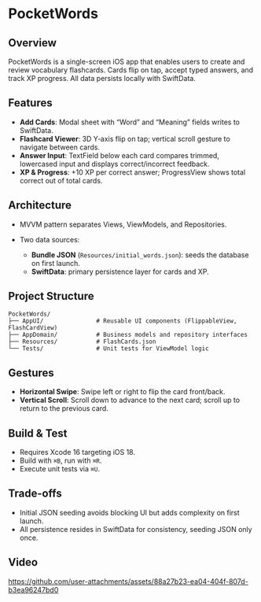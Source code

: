 # PocketWords

## Overview

PocketWords is a single-screen iOS app that enables users to create and review vocabulary flashcards. Cards flip on tap, accept typed answers, and track XP progress. All data persists locally with SwiftData.

## Features

* **Add Cards**: Modal sheet with “Word” and “Meaning” fields writes to SwiftData.
* **Flashcard Viewer**: 3D Y‑axis flip on tap; vertical scroll gesture to navigate between cards.
* **Answer Input**: TextField below each card compares trimmed, lowercased input and displays correct/incorrect feedback.
* **XP & Progress**: +10 XP per correct answer; ProgressView shows total correct out of total cards.

## Architecture

* MVVM pattern separates Views, ViewModels, and Repositories.
* Two data sources:

  * **Bundle JSON** (`Resources/initial_words.json`): seeds the database on first launch.
  * **SwiftData**: primary persistence layer for cards and XP.

## Project Structure

```
PocketWords/
├── AppUI/               # Reusable UI components (FlippableView, FlashCardView)
├── AppDomain/           # Business models and repository interfaces
├── Resources/           # FlashCards.json
└── Tests/               # Unit tests for ViewModel logic
```

## Gestures

* **Horizontal Swipe**: Swipe left or right to flip the card front/back.
* **Vertical Scroll**: Scroll down to advance to the next card; scroll up to return to the previous card.

## Build & Test

* Requires Xcode 16 targeting iOS 18.
* Build with `⌘B`, run with `⌘R`.
* Execute unit tests via `⌘U`.

## Trade-offs

* Initial JSON seeding avoids blocking UI but adds complexity on first launch.
* All persistence resides in SwiftData for consistency, seeding JSON only once.

## Video

https://github.com/user-attachments/assets/88a27b23-ea04-404f-807d-b3ea96247bd0

